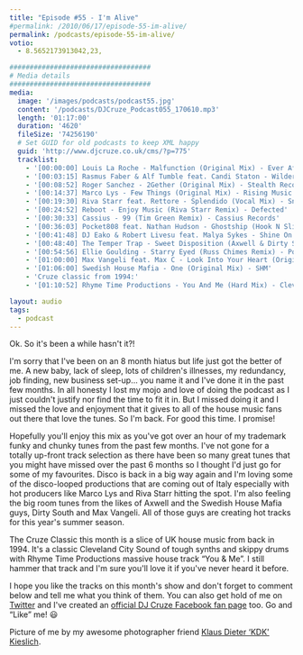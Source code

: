 ```yaml
---
title: "Episode #55 - I'm Alive"
#permalink: /2010/06/17/episode-55-im-alive/
permalink: /podcasts/episode-55-im-alive/
votio:
  - 8.5652173913042,23,

###################################
# Media details
###################################
media:
  image: '/images/podcasts/podcast55.jpg'
  content: '/podcasts/DJCruze_Podcast055_170610.mp3'
  length: '01:17:00'
  duration: '4620'
  fileSize: '74256190'
  # Set GUID for old podcasts to keep XML happy
  guid: 'http://www.djcruze.co.uk/cms/?p=775'
  tracklist:
    - '[00:00:00] Louis La Roche - Malfunction (Original Mix) - Ever After'
    - '[00:03:15] Rasmus Faber & Alf Tumble feat. Candi Staton - Wilder Side (Original Mix) - Defected'
    - '[00:08:52] Roger Sanchez - 2Gether (Original Mix) - Stealth Records'
    - '[00:14:37] Marco Lys - Few Things (Original Mix) - Rising Music'
    - '[00:19:30] Riva Starr feat. Rettore - Splendido (Vocal Mix) - Snatch! Records'
    - '[00:24:52] Reboot - Enjoy Music (Riva Starr Remix) - Defected'
    - '[00:30:33] Cassius - 99 (Tim Green Remix) - Cassius Records'
    - '[00:36:03] Pocket808 feat. Nathan Hudson - Ghostship (Hook N Sling Remix) - Hussle Recordings'
    - '[00:41:48] DJ Eako & Robert Livesu feat. Malya Sykes - Shine On (Eako & Livesu Steel Mix) - CR2 Records'
    - '[00:48:40] The Temper Trap - Sweet Disposition (Axwell & Dirty South Remix) - Infectious Records'
    - '[00:54:56] Ellie Goulding - Starry Eyed (Russ Chimes Remix) - Polydor / Cassius - The Sound Of Violence (Acapella)'
    - '[01:00:00] Max Vangeli feat. Max C - Look Into Your Heart (Original Mix) - U-Boot'
    - '[01:06:00] Swedish House Mafia - One (Original Mix) - SHM'
    - 'Cruze classic from 1994:'
    - '[01:10:52] Rhyme Time Productions - You And Me (Hard Mix) - Cleveland City Records'

layout: audio
tags:
  - podcast
---
```


Ok. So it's been a while hasn't it?!

I'm sorry that I've been on an 8 month hiatus but life just got the better of me. A new baby, lack of sleep, lots of children's illnesses, my redundancy, job finding, new business set-up&#8230; you name it and I've done it in the past few months. In all honesty I lost my mojo and love of doing the podcast as I just couldn't justify nor find the time to fit it in. But I missed doing it and I missed the love and enjoyment that it gives to all of the house music fans out there that love the tunes. So I'm back. For good this time. I promise!

Hopefully you'll enjoy this mix as you've got over an hour of my trademark funky and chunky tunes from the past few months. I've not gone for a totally up-front track selection as there have been so many great tunes that you might have missed over the past 6 months so I thought I'd just go for some of my favourites. Disco is back in a big way again and I'm loving some of the disco-looped productions that are coming out of Italy especially with hot producers like Marco Lys and Riva Starr hitting the spot. I'm also feeling the big room tunes from the likes of Axwell and the Swedish House Mafia guys, Dirty South and Max Vangeli. All of those guys are creating hot tracks for this year's summer season.

The Cruze Classic this month is a slice of UK house music from back in 1994. It's a classic Cleveland City Sound of tough synths and skippy drums with Rhyme Time Productions massive house track &#8220;You & Me&#8221;. I still hammer that track and I'm sure you'll love it if you've never heard it before.

I hope you like the tracks on this month's show and don't forget to comment below and tell me what you think of them. You can also get hold of me on [Twitter][2] and I've created an [official DJ Cruze Facebook fan page][3] too. Go and &#8220;Like&#8221; me! 😃

Picture of me by my awesome photographer friend [Klaus Dieter &#8216;KDK' Kieslich][6].

[1]: http://www.djcruze.co.uk/cms/wp-content/uploads/2010/06/podcast55.jpg
[2]: http://twitter.com/djcruze
[3]: http://www.facebook.com/housedjcruze
[4]: http://www.djcruze.co.uk/cms/wp-content/DownloadButton.gif
[5]: http://www.djcruzeaudio.co.uk/podcasts/DJCruze_Podcast055_170610.mp3
[6]: http://www.facebook.com/kdk74FOTO
